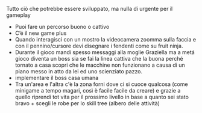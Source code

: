 Tutto ciò che potrebbe essere sviluppato, ma nulla di urgente per il gameplay

- Puoi fare un percorso buono o cattivo
- C’é il new game plus
- Quando interagisci con un mostro la videocamera zoomma sulla faccia e con il pennino/cursore devi disegnare i fendenti come su fruit ninja.
- Durante il gioco mandi spesso messaggi alla moglie Graziella ma a metá gioco diventa un boss sia se fai la linea cattiva che la buona perché tornato a casa scopri che le macchine non funzionano a causa di un piano messo in atto da lei ed uno scienziato pazzo.
- implementare il boss casa umana
- Tra un'area e l'altra c'è la zona forni dove ci si cuoce qualcosa (come minigame a tempo magari, così è facile facile da creare) e grazie a quello riprendi tot vita per il prossimo livello in base a quanto sei stato bravo + scegli le robe per lo skill tree (albero delle attività) 
